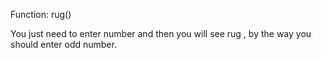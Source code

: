 Function:
    rug()


You just need to enter number and then you will see rug , by the way you should enter odd number.